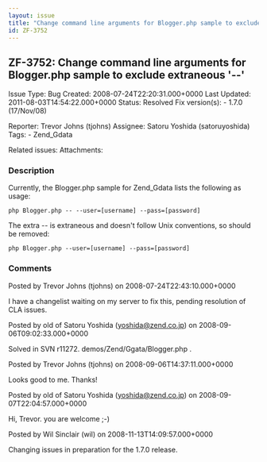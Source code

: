 ```yaml
---
layout: issue
title: "Change command line arguments for Blogger.php sample to exclude extraneous '--'"
id: ZF-3752
---
```


ZF-3752: Change command line arguments for Blogger.php sample to exclude extraneous '--'
----------------------------------------------------------------------------------------

 Issue Type: Bug Created: 2008-07-24T22:20:31.000+0000 Last Updated: 2011-08-03T14:54:22.000+0000 Status: Resolved Fix version(s): - 1.7.0 (17/Nov/08)
 
 Reporter:  Trevor Johns (tjohns)  Assignee:  Satoru Yoshida (satoruyoshida)  Tags: - Zend\_Gdata
 
 Related issues: 
 Attachments: 
### Description

Currently, the Blogger.php sample for Zend\_Gdata lists the following as usage:

 
    php Blogger.php -- --user=[username] --pass=[password]


The extra -- is extraneous and doesn't follow Unix conventions, so should be removed:

 
    php Blogger.php --user=[username] --pass=[password]


 

 

### Comments

Posted by Trevor Johns (tjohns) on 2008-07-24T22:43:10.000+0000

I have a changelist waiting on my server to fix this, pending resolution of CLA issues.

 

 

Posted by old of Satoru Yoshida (yoshida@zend.co.jp) on 2008-09-06T09:02:33.000+0000

Solved in SVN r11272. demos/Zend/Ggata/Blogger.php .

 

 

Posted by Trevor Johns (tjohns) on 2008-09-06T14:37:11.000+0000

Looks good to me. Thanks!

 

 

Posted by old of Satoru Yoshida (yoshida@zend.co.jp) on 2008-09-07T22:04:57.000+0000

Hi, Trevor. you are welcome ;-)

 

 

Posted by Wil Sinclair (wil) on 2008-11-13T14:09:57.000+0000

Changing issues in preparation for the 1.7.0 release.

 

 